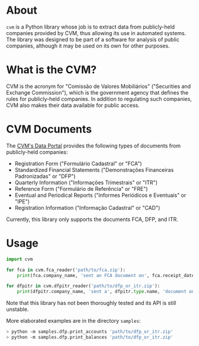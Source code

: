 # About

`cvm` is a Python library whose job is to extract data from publicly-held companies
provided by CVM, thus allowing its use in automated systems. The library was designed
to be part of a software for analysis of public companies, although it may be used on
its own for other purposes.

# What is the CVM?

CVM is the acronym for "Comissão de Valores Mobiliários" ("Securities and Exchange Commission"),
which is the government agency that defines the rules for publicly-held companies.
In addition to regulating such companies, CVM also makes their data available for
public access.

# CVM Documents

The [CVM's Data Portal][cvm-data-portal-co] provides the following types
of documents from publicly-held companies:
- Registration Form ("Formulário Cadastral" or "FCA")
- Standardized Financial Statements ("Demonstrações Financeiras Padronizadas" or "DFP")
- Quarterly Information ("Informações Trimestrais" or "ITR")
- Reference Form ("Formulário de Referência" or "FRE")
- Eventual and Periodical Reports ("Informes Periódicos e Eventuais" or "IPE")
- Registration Information ("Informação Cadastral" or "CAD")

Currently, this library only supports the documents FCA, DFP, and ITR.

# Usage

```py
import cvm

for fca in cvm.fca_reader('path/to/fca.zip'):
    print(fca.company_name, 'sent an FCA document on', fca.receipt_date)

for dfpitr in cvm.dfpitr_reader('path/to/dfp_or_itr.zip'):
    print(dfpitr.company_name, 'sent a', dfpitr.type.name, 'document on', dfpitr.receipt_date)
```

Note that this library has not been thoroughly tested and its API is still unstable.

More elaborated examples are in the directory `samples`:

```sh
> python -m samples.dfp.print_accounts 'path/to/dfp_or_itr.zip'
> python -m samples.dfp.print_balances 'path/to/dfp_or_itr.zip'
```

  [cvm-data-portal-co]: <https://dados.cvm.gov.br/dataset/?groups=companhias>